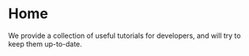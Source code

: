 # Home

We provide a collection of useful tutorials for developers, and will try to keep them up-to-date.
